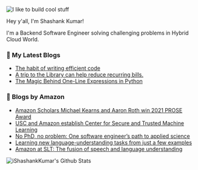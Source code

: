 ![I like to build cool stuff](https://res.cloudinary.com/dt8g3rhcy/image/upload/v1595929574/i_like_to_build_cool_shit._1_nzbwjh.png)

Hey y'all, I'm Shashank Kumar! 

I'm a Backend Software Engineer solving challenging problems in Hybrid Cloud World.

### 📕 My Latest Blogs
<!-- BLOG-POST-LIST:START -->
- [The habit of writing efficient code](https://medium.com/@ishashankkumar/the-habit-of-writing-efficient-code-153b05f04269?source=rss-d24dda280d5f------2)
- [A trip to the Library can help reduce recurring bills.](https://medium.com/swlh/a-trip-to-the-library-can-help-reduce-recurring-bills-23bca495cdf5?source=rss-d24dda280d5f------2)
- [The Magic Behind One-Line Expressions in Python](https://medium.com/swlh/the-magic-behind-one-line-expressions-in-python-816c10180c5c?source=rss-d24dda280d5f------2)
<!-- BLOG-POST-LIST:END -->

### 📕 Blogs by Amazon
<!-- AMAZON-BLOG-POST-LIST:START -->
- [Amazon Scholars Michael Kearns and Aaron Roth win 2021 PROSE Award](https://www.amazon.science/latest-news/amazon-scholars-michael-kearns-and-aaron-roth-win-2021-prose-award)
- [USC and Amazon establish Center for Secure and Trusted Machine Learning](https://www.amazon.science/academic-engagements/usc-and-amazon-establish-center-for-secure-and-trusted-machine-learning)
- [No PhD, no problem: One software engineer’s path to applied science](https://www.amazon.science/working-at-amazon/no-phd-no-problem-one-software-engineers-path-to-applied-science)
- [Learning new language-understanding tasks from just a few examples](https://www.amazon.science/blog/learning-new-language-understanding-tasks-from-just-a-few-examples)
- [Amazon at SLT: The fusion of speech and language understanding](https://www.amazon.science/blog/amazon-at-slt-the-fusion-of-speech-and-language-understanding)
<!-- AMAZON-BLOG-POST-LIST:END -->



<img align="center" alt="iShashankKumar's Github Stats" src="https://github-readme-stats.vercel.app/api?username=ishashankkumar&show_icons=true&hide_border=true" />
